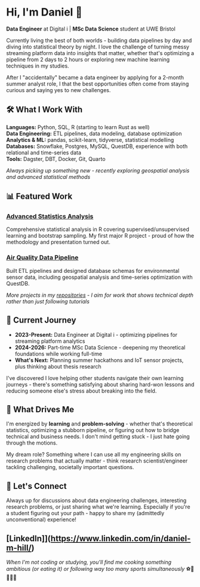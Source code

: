 # Hi, I'm Daniel 👋

**Data Engineer** at Digital i | **MSc Data Science** student at UWE Bristol

Currently living the best of both worlds - building data pipelines by day and diving into statistical theory by night. I love the challenge of turning messy streaming platform data into insights that matter, whether that's optimizing a pipeline from 2 days to 2 hours or exploring new machine learning techniques in my studies.

After I "accidentally" became a data engineer by applying for a 2-month summer analyst role, I that the best opportunities often come from staying curious and saying yes to new challenges.

## 🛠️ What I Work With

**Languages:** Python, SQL, R (starting to learn Rust as well)  
**Data Engineering:** ETL pipelines, data modeling, database optimization  
**Analytics & ML:** pandas, scikit-learn, tidyverse, statistical modelling  
**Databases:** Snowflake, Postgres, MySQL, QuestDB, experience with both relational and time-series data  
**Tools:** Dagster, DBT, Docker, Git, Quarto

*Always picking up something new - recently exploring geospatial analysis and advanced statistical methods*

## 📊 Featured Work

### [Advanced Statistics Analysis](link)
Comprehensive statistical analysis in R covering supervised/unsupervised learning and bootstrap sampling. My first major R project - proud of how the methodology and presentation turned out.

### [Air Quality Data Pipeline](link)
Built ETL pipelines and designed database schemas for environmental sensor data, including geospatial analysis and time-series optimization with QuestDB.

*More projects in my [repositories](link) - I aim for work that shows technical depth rather than just following tutorials*

## 🎯 Current Journey

- **2023-Present:** Data Engineer at Digital i - optimizing pipelines for streaming platform analytics
- **2024-2026:** Part-time MSc Data Science - deepening my theoretical foundations while working full-time
- **What's Next:** Planning summer hackathons and IoT sensor projects, plus thinking about thesis research

I've discovered I love helping other students navigate their own learning journeys - there's something satisfying about sharing hard-won lessons and reducing someone else's stress about breaking into the field.

## 🚀 What Drives Me

I'm energized by **learning** and **problem-solving** - whether that's theoretical statistics, optimizing a stubborn pipeline, or figuring out how to bridge technical and business needs. I don't mind getting stuck - I just hate going through the motions.

My dream role? Something where I can use all my engineering skills on research problems that actually matter - think research scientist/engineer tackling challenging, societally important questions.

## 🤝 Let's Connect

Always up for discussions about data engineering challenges, interesting research problems, or just sharing what we're learning. Especially if you're a student figuring out your path - happy to share my (admittedly unconventional) experience!

[LinkedIn]](https://www.linkedin.com/in/daniel-m-hill/)
---
*When I'm not coding or studying, you'll find me cooking something ambitious (or eating it) or following way too many sports simultaneously* ⚽🏏🏈🎾🏀


